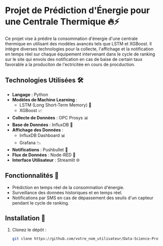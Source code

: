 # Projet de Prédiction d'Énergie pour une Centrale Thermique 🔥⚡

Ce projet vise à prédire la consommation d'énergie d'une centrale thermique en utilisant des modèles avancés tels que LSTM et XGBoost. Il intègre diverses technologies pour la collecte, l'affichage et la notification en temps réel sur chaque équipement intervenant dans le cycle de ranking sur le site qui envois des notification en cas de baise de certain taux favorable a la produciton de l'ectricitée en cours de procduction.

## Technologies Utilisées 🛠️
- **Langage** : Python
- **Modèles de Machine Learning** :
  - LSTM (Long Short-Term Memory) 🧠
  - XGBoost 📈
- **Collecte de Données** : OPC Prosys 📊
- **Base de Données** : InfluxDB 💾
- **Affichage des Données** :
  - InfluxDB Dashboard 📊
  - Grafana 📉
- **Notifications** : Pushbullet 📱
- **Flux de Données** : Node-RED 🔄
- **Interface Utilisateur** : Streamlit 🌐

## Fonctionnalités 🚀
- Prédiction en temps réel de la consommation d'énergie.
- Surveillance des données historiques et en temps réel.
- Notifications par SMS en cas de dépassement des seuils d'un capteur pendant le cycle de ranking.

## Installation 🔧

1. Clonez le dépôt :
   ```bash
   git clone https://github.com/votre_nom_utilisateur/Data-Science-Project-to-energy-prediction-for-a-thermal-power-plant.git
